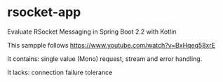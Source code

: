 # rsocket-app

Evaluate RSocket Messaging in Spring Boot 2.2 with Kotlin

This sampple follows https://www.youtube.com/watch?v=BxHqeq58xrE

It contains: single value (Mono) request, stream and error handling.

It lacks: connection failure tolerance
